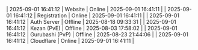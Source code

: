 | 2025-09-01 16:41:12 | Website | Online | 2025-09-01 16:41:11 |
| 2025-09-01 16:41:12 | Registration | Online | 2025-09-01 16:41:11 |
| 2025-09-01 16:41:12 | Auth Server | Offline | 2025-08-18 09:33:31 |
| 2025-09-01 16:41:12 | Kezan (PvE) | Offline | 2025-08-03 17:58:02 |
| 2025-09-01 16:41:12 | Gurubashi (PvP) | Offline | 2025-08-23 21:44:06 |
| 2025-09-01 16:41:12 | Cloudflare | Online | 2025-09-01 16:41:11 |
